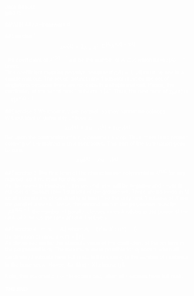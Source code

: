 <font color = white>

Jack Beautz  
jpb375  

#MATH 4420 Homework 6

##Exercise 1
$$\chi_M (\lambda) = \sum_{A\subseteq X} (-1)^{|A|}\lambda^{r(X)-r(A)}$$

The coefficient of $\lambda^{r(X)-1}$ will be the number of $A\subseteq X$ which have $r(A)=1$ times.  
This coefficient must be negative because if $r(A)=1$, $|A|$ must be one in a simple matroid.
The set of distinct rank 1 subsets must be the set of singletons because there are no loops in a simple matroid. Hence, the cardinality of the set of rank 1 subsets is $|X|$. Thus, the next term of $\chi_M(\lambda)$ is $-|X|\lambda^{r(X)-1}$.  


##Exercise 2
We know $x,y$ are parallel, so they cannot be coloops.  
Without loss of generality choose $x$.
$$\chi_M(\lambda)=\chi_{M-x}(\lambda)+\chi_{M/x}(\lambda)$$
But upon the contraction of a $x$, $y$ becomes a loop. Thus, there is no proper coloring of the matroid with $x$ contracted. This part of the summation goes to zero.  
$$\chi_M(\lambda)=\chi_{M-x}(\lambda)$$

##Exercise 3
The first term of the characteristic polynomial is $\lambda^{r(X)}$ for any matroid, so it must be for this one.  
As discussed in Exercise 1, the second term will be negative and count the number of distinct rank 1 subsets of the ground set.  There are no loops in $M$ so all subsets are of cardinality at least 1 so the only rank 1 subsets of $X$ are the parallel classes. Hence, the second term in the polynomial must be $-p\lambda^{r(X)-1}$, the number of parallel classes times $\lambda$ raised to the power of the rank of $X$ minus the rank of rank 1 subsets.  

##Exercise 4
Let $a_i=|A_i|$ where $A_i = \{Y\subseteq X: r(Y)=i\}$.  
By defintion of rank, if $r(Y)\leq |Y|$.  
As discussed earlier the absolute value of the coefficient of the $i$th term in the polynomial is $a_i$. The maximum value possible for $a_i$ occurs when all cardinality $i$ subsets have full rank.  In this case $a_i$ is the number of $i$ subsets in the base set $X$. Hence, $a_i\leq {|X|\choose i}$

Note, this maximal $a_i$ events occurs only when all $i$ subsets have full rank. 







***THE END***
